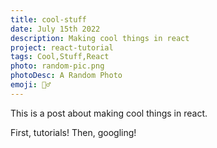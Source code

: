 ```yaml
---
title: cool-stuff
date: July 15th 2022
description: Making cool things in react
project: react-tutorial
tags: Cool,Stuff,React
photo: random-pic.png
photoDesc: A Random Photo
emoji: 🏄‍♂️
---
```


This is a post about making cool things in react.

First, tutorials! Then, googling!
